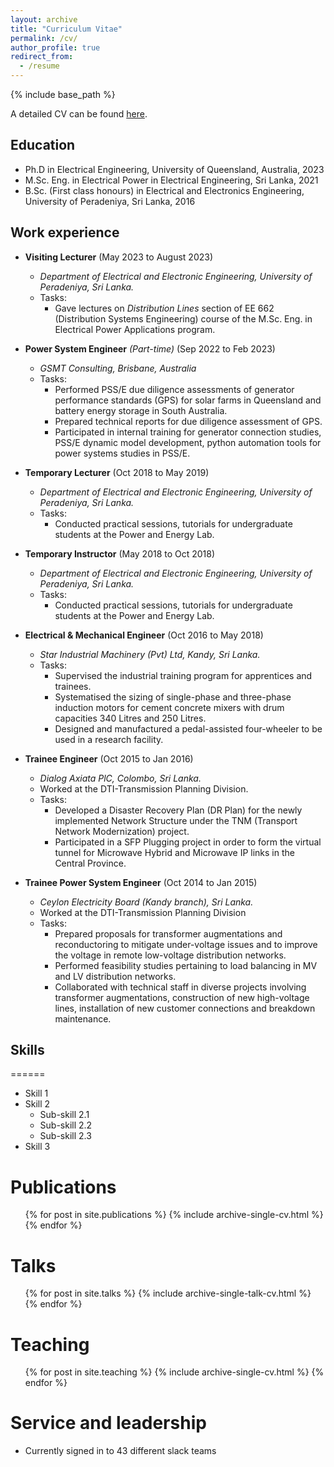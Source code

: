 ```yaml
---
layout: archive
title: "Curriculum Vitae"
permalink: /cv/
author_profile: true
redirect_from:
  - /resume
---
```


{% include base_path %}


A detailed CV can be found [here](https://gayanlanke.github.io/files/).

## Education

* Ph.D in Electrical Engineering, University of Queensland, Australia, 2023
* M.Sc. Eng. in Electrical Power in Electrical Engineering, Sri Lanka, 2021
* B.Sc. (First class honours) in Electrical and Electronics Engineering, University of Peradeniya, Sri Lanka, 2016


## Work experience

* **Visiting Lecturer** (May 2023 to August 2023)
  * *Department of Electrical and Electronic Engineering, University of Peradeniya, Sri Lanka.*
  * Tasks:
    * Gave lectures on *Distribution Lines* section of EE 662 (Distribution Systems Engineering) course of the M.Sc. Eng. in Electrical Power Applications program. 

* **Power System Engineer** *(Part-time)* (Sep 2022 to Feb 2023)
  * *GSMT Consulting, Brisbane, Australia*
  * Tasks:
    * Performed PSS/E due diligence assessments of generator performance standards (GPS) for solar farms in Queensland and battery energy storage in South Australia.
    * Prepared technical reports for due diligence assessment of GPS.
    * Participated in internal training for generator connection studies, PSS/E dynamic model development, python automation tools for power systems studies in PSS/E.

* **Temporary Lecturer** (Oct 2018 to May 2019)
  * *Department of Electrical and Electronic Engineering, University of Peradeniya, Sri Lanka.*
  * Tasks:
    * Conducted practical sessions, tutorials for undergraduate students at the Power and Energy Lab.

* **Temporary Instructor** (May 2018 to Oct 2018)
  * *Department of Electrical and Electronic Engineering, University of Peradeniya, Sri Lanka.*
  * Tasks:
    * Conducted practical sessions, tutorials for undergraduate students at the Power and Energy Lab.

* **Electrical & Mechanical Engineer** (Oct 2016 to May 2018)
  * *Star Industrial Machinery (Pvt) Ltd, Kandy, Sri Lanka.*
  * Tasks:
    * Supervised the industrial training program for apprentices and trainees.
    * Systematised the sizing of single-phase and three-phase induction motors for cement concrete mixers with drum capacities 340 Litres and 250 Litres.
    * Designed and manufactured a pedal-assisted four-wheeler to be used in a research facility.
  
* **Trainee Engineer** (Oct 2015 to Jan 2016)
  * *Dialog Axiata PlC, Colombo, Sri Lanka.*
  * Worked at the DTI-Transmission Planning Division.
  * Tasks:
    * Developed a Disaster Recovery Plan (DR Plan) for the newly implemented Network Structure under the TNM (Transport Network Modernization) project.
    * Participated in a SFP Plugging project in order to form the virtual tunnel for Microwave Hybrid and Microwave IP links in the Central Province. 

* **Trainee Power System Engineer** (Oct 2014 to Jan 2015)
  * *Ceylon Electricity Board (Kandy branch), Sri Lanka.*
  * Worked at the DTI-Transmission Planning Division
  * Tasks:
    * Prepared proposals for transformer augmentations and reconductoring to mitigate under-voltage issues and to improve the voltage in remote low-voltage distribution networks.
    * Performed feasibility studies pertaining to load balancing in MV and LV distribution networks.
    * Collaborated with technical staff in diverse projects involving transformer augmentations, construction of new high-voltage lines, installation of new customer connections and breakdown maintenance.

## Skills
======
* Skill 1
* Skill 2
  * Sub-skill 2.1
  * Sub-skill 2.2
  * Sub-skill 2.3
* Skill 3

Publications
======
  <ul>{% for post in site.publications %}
    {% include archive-single-cv.html %}
  {% endfor %}</ul>
  
Talks
======
  <ul>{% for post in site.talks %}
    {% include archive-single-talk-cv.html %}
  {% endfor %}</ul>
  
Teaching
======
  <ul>{% for post in site.teaching %}
    {% include archive-single-cv.html %}
  {% endfor %}</ul>
  
Service and leadership
======
* Currently signed in to 43 different slack teams
